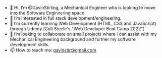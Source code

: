 - 👋 Hi, I’m @GavinStirling, a Mechanical Engineer who is looking to move into the Software Engineering space.
- 👀 I’m interested in full stack development/engineering. 
- 🌱 I’m currently learning Web Development (HTML, CSS and JavaScript) through Udemy (Colt Steele's "Web Developer Boot Camp 2022")
- 💞️ I’m looking to collaborate on small projects where I can assist with my Mechanical Engineering background and further my software development skills.
- 📫 How to reach me: gavinstir@gmail.com

<!---
GavinStirling/GavinStirling is a ✨ special ✨ repository because its `README.md` (this file) appears on your GitHub profile.
You can click the Preview link to take a look at your changes.
--->
